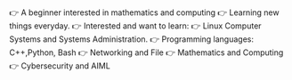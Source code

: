 👉 A beginner interested in mathematics and computing 
👉 Learning new things everyday.
👉 Interested and want to learn:
                👉 Linux Computer Systems and Systems Administration.
                👉 Programming languages: C++,Python, Bash
                👉 Networking and File
                👉 Mathematics and Computing
                👉 Cybersecurity and AIML             

                


<!---
KaoKsn/KaoKsn is a ✨ special ✨ repository because its `README.md` (this file) appears on your GitHub profile.
You can click the Preview link to take a look at your changes.
--->
